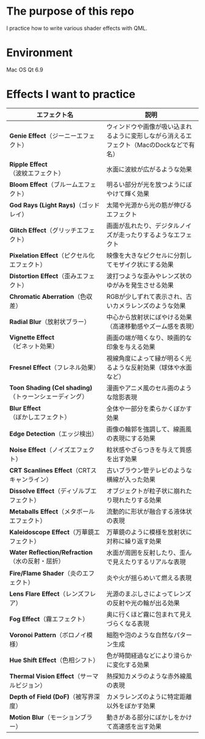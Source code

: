 # The purpose of this repo
I practice how to write various shader effects with QML.

# Environment
Mac OS
Qt 6.9

# Effects I want to practice
| エフェクト名                                      | 説明                                              |
| ------------------------------------------- | ----------------------------------------------- |
| **Genie Effect**（ジーニーエフェクト）                 | ウィンドウや画像が吸い込まれるように変形しながら消えるエフェクト（MacのDockなどで有名） |
| **Ripple Effect**（波紋エフェクト）                  | 水面に波紋が広がるような効果                                  |
| **Bloom Effect**（ブルームエフェクト）                 | 明るい部分が光を放つようにぼやけて輝く効果                           |
| **God Rays (Light Rays)**（ゴッドレイ）            | 太陽や光源から光の筋が伸びるエフェクト                             |
| **Glitch Effect**（グリッチエフェクト）                | 画面が乱れたり、デジタルノイズが走ったりするようなエフェクト                  |
| **Pixelation Effect**（ピクセル化エフェクト）           | 映像を大きなピクセルに分割してモザイク状にする効果                       |
| **Distortion Effect**（歪みエフェクト）              | 波打つような歪みやレンズ状のゆがみを発生させる効果                       |
| **Chromatic Aberration**（色収差）               | RGBが少しずれて表示され、古いカメラレンズのような効果                    |
| **Radial Blur**（放射状ブラー）                     | 中心から放射状にぼやける効果（高速移動感やズーム感を表現）                   |
| **Vignette Effect**（ビネット効果）                 | 画面の端が暗くなり、映画的な印象を与える効果                          |
| **Fresnel Effect**（フレネル効果）                  | 視線角度によって縁が明るく光るような反射効果（球体や水面など）                 |
| **Toon Shading (Cel shading)**（トゥーンシェーディング） | 漫画やアニメ風のセル画のような陰影表現                             |
| **Blur Effect**（ぼかしエフェクト）                   | 全体や一部分を柔らかくぼかす効果                                |
| **Edge Detection**（エッジ検出）                   | 画像の輪郭を強調して、線画風の表現にする効果                          |
| **Noise Effect**（ノイズエフェクト）                  | 粒状感やざらつきを与えて質感を出す効果                             |
| **CRT Scanlines Effect**（CRTスキャンライン）        | 古いブラウン管テレビのような横線が入った効果                          |
| **Dissolve Effect**（ディゾルブエフェクト）             | オブジェクトが粒子状に崩れたり現れたりする効果                         |
| **Metaballs Effect**（メタボールエフェクト）            | 流動的に形状が融合する液体状の表現                               |
| **Kaleidoscope Effect**（万華鏡エフェクト）           | 万華鏡のように模様を放射状に対称に繰り返す効果                         |
| **Water Reflection/Refraction**（水の反射・屈折）    | 水面が周囲を反射したり、歪んで見えたりするリアルな表現                     |
| **Fire/Flame Shader**（炎のエフェクト）              | 炎や火が揺らめいて燃える表現                                  |
| **Lens Flare Effect**（レンズフレア）               | 光源のまぶしさによってレンズの反射や光の輪が出る効果                      |
| **Fog Effect**（霧エフェクト）                      | 奥に行くほど霧に包まれて見えづらくなる表現                           |
| **Voronoi Pattern**（ボロノイ模様）                 | 細胞や泡のような自然なパターン生成                               |
| **Hue Shift Effect**（色相シフト）                 | 色が時間経過などにより滑らかに変化する効果                           |
| **Thermal Vision Effect**（サーマルビジョン）         | 熱探知カメラのような赤外線風の表現                               |
| **Depth of Field (DoF)**（被写界深度）             | カメラレンズのように特定距離以外をぼかす効果                          |
| **Motion Blur**（モーションブラー）                   | 動きがある部分にぼかしをかけて高速感を出す効果                         |
